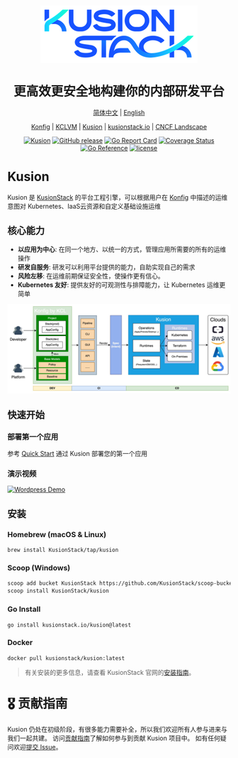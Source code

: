<div align="center">
<p></p><p></p>
<p>
    <img  src="docs/logo.png">
</p>
<h1>更高效更安全地构建你的内部研发平台</h1>

[简体中文](https://github.com/KusionStack/kusion/blob/main/README-zh.md) | [English](https://github.com/KusionStack/kusion/blob/main/README.md)

[Konfig](https://github.com/KusionStack/konfig) | [KCLVM](https://github.com/KusionStack/KCLVM) | [Kusion](https://github.com/KusionStack/kusion) | [kusionstack.io](https://kusionstack.io/) | [CNCF Landscape](https://landscape.cncf.io/?selected=kusion-stack)

[![Kusion](https://github.com/KusionStack/kusion/actions/workflows/release.yaml/badge.svg)](https://github.com/KusionStack/kusion/actions/workflows/release.yaml)
[![GitHub release](https://img.shields.io/github/release/KusionStack/kusion.svg)](https://github.com/KusionStack/kusion/releases)
[![Go Report Card](https://goreportcard.com/badge/github.com/KusionStack/kusion)](https://goreportcard.com/report/github.com/KusionStack/kusion)
[![Coverage Status](https://coveralls.io/repos/github/KusionStack/kusion/badge.svg)](https://coveralls.io/github/KusionStack/kusion)
[![Go Reference](https://pkg.go.dev/badge/github.com/KusionStack/kusion.svg)](https://pkg.go.dev/github.com/KusionStack/kusion)
[![license](https://img.shields.io/github/license/KusionStack/kusion.svg)](https://github.com/KusionStack/kusion/blob/main/LICENSE)
</div>

# Kusion

Kusion 是 [KusionStack](https://github.com/KusionStack) 的平台工程引擎，可以根据用户在 [Konfig](https:/github.com/KusionStack/konfig) 中描述的运维意图对 Kubernetes、IaaS云资源和自定义基础设施运维

## 核心能力

- **以应用为中心**: 在同一个地方、以统一的方式，管理应用所需要的所有的运维操作
- **研发自服务**: 研发可以利用平台提供的能力，自助实现自己的需求
- **风险左移**: 在运维前期保证安全性，使操作更有信心。
- **Kubernetes 友好**: 提供友好的可观测性与排障能力，让 Kubernetes 运维更简单


<div align="center">

![arch](docs/arch.png)
</div>

## 快速开始

### 部署第一个应用

参考 [Quick Start](https://kusionstack.io/docs/user_docs/getting-started/usecases/deliver-first-project) 通过 Kusion
部署您的第一个应用

### 演示视频

[![Wordpress Demo](http://img.youtube.com/vi/QHzKKsoKLQ0/maxresdefault.jpg)](http://www.youtube.com/watch?v=QHzKKsoKLQ0)

## 安装

### Homebrew (macOS & Linux)

```shell
brew install KusionStack/tap/kusion
```

### Scoop (Windows)

```bash
scoop add bucket KusionStack https://github.com/KusionStack/scoop-bucket.git
scoop install KusionStack/kusion
```

### Go Install

```shell
go install kusionstack.io/kusion@latest
```

### Docker

```shell
docker pull kusionstack/kusion:latest
```

> 有关安装的更多信息，请查看 KusionStack 官网的[安装指南](https://kusionstack.io/zh-CN/docs/user_docs/getting-started/install)。

# 🎖︎ 贡献指南

Kusion 仍处在初级阶段，有很多能力需要补全，所以我们欢迎所有人参与进来与我们一起共建。
访问[贡献指南](docs/contributing.md)了解如何参与到贡献 Kusion 项目中。
如有任何疑问欢迎[提交 Issue](https://github.com/KusionStack/kusion/issues)。
